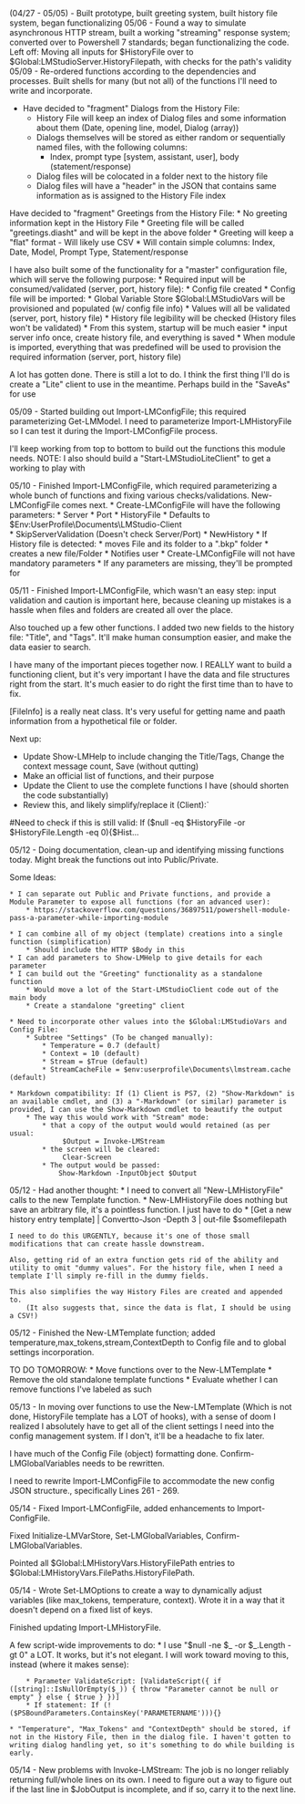 (04/27 - 05/05) - Built prototype, built greeting system, built history file system, began functionalizing
05/06 - Found a way to simulate asynchronous HTTP stream, built a working "streaming" response system; converted over to Powershell 7 standards; began functionalizing the code.
Left off: Moving all inputs for $HistoryFile over to $Global:LMStudioServer.HistoryFilepath, with checks for the path's validity
05/09 - Re-ordered functions according to the dependencies and processes. Built shells for many (but not all) of the functions I'll need to write and incorporate.

* Have decided to "fragment" Dialogs from the History File: 
    * History File will keep an index of Dialog files and some information about them (Date, opening line, model, Dialog (array))
    * Dialogs themselves will be stored as either random or sequentially named files, with the following columns:
        * Index, prompt type [system, assistant, user], body (statement/response)
    * Dialog files will be colocated in a folder next to the history file
    * Dialog files will have a "header" in the JSON that contains same information as is assigned to the History File index

Have decided to "fragment" Greetings from the History File:
    * No greeting information kept in the History File
    * Greeting file will be called "greetings.diasht" and will be kept in the above folder
    * Greeting will keep a "flat" format - Will likely use CSV
        * Will contain simple columns: Index, Date, Model, Prompt Type, Statement/response

I have also built some of the functionality for a "master" configuration file, which will serve the following purpose:
    * Required input will be consumed/validated (server, port, history file):
        * Config file created
    * Config file will be imported:
        * Global Variable Store $Global:LMStudioVars will be provisioned and populated (w/ config file info)
        * Values will all be validated (server, port, history file)
        * History file legibility will be checked (History files won't be validated)
    * From this system, startup will be much easier
        * input server info once, create history file, and everything is saved
        * When module is imported, everything that was predefined will be used to provision the required information (server, port, history file)

A lot has gotten done. There is still a lot to do. I think the first thing I'll do is create a "Lite" client to use in the meantime. Perhaps build in the "SaveAs" for use

05/09 - Started building out Import-LMConfigFile; this required parameterizing Get-LMModel. I need to parameterize Import-LMHistoryFile so I can test it during the Import-LMConfigFile process.

I'll keep working from top to bottom to build out the functions this module needs. NOTE: I also should build a "Start-LMStudioLiteClient" to get a working to play with

05/10 - Finished Import-LMConfigFile, which required parameterizing a whole bunch of functions and fixing various checks/validations. New-LMConfigFile comes next.
    * Create-LMConfigFile will have the following parameters:
        * Server
        * Port
        * HistoryFile
            * Defaults to $Env:UserProfile\Documents\LMStudio-Client\
        * SkipServerValidation (Doesn't check Server/Port)
        * NewHistory 
            * If History file is detected:
                * moves File and its folder to a ".bkp" folder
                * creates a new file/Folder
                * Notifies user
    * Create-LMConfigFile will not have mandatory parameters
        * If any parameters are missing, they'll be prompted for

05/11 - Finished Import-LMConfigFile, which wasn't an easy step: input validation and caution is important here, because cleaning up mistakes is a hassle when files and folders are created all over the place.

Also touched up a few other functions. I added two new fields to the history file: "Title", and "Tags". It'll make human consumption easier, and make the data easier to search.

I have many of the important pieces together now. I REALLY want to build a functioning client, but it's very important I have the data and file structures right from the start. It's much easier to do right the first time than to have to fix.

[FileInfo] is a really neat class. It's very useful for getting name and paath information from a hypothetical file or folder.

Next up:

* Update Show-LMHelp to include changing the Title/Tags, Change the context message count, Save (without qutting)
* Make an official list of functions, and their purpose
* Update the Client to use the complete functions I have (should shorten the code substantially)
* Review this, and likely simplify/replace it (Client):`

#Need to check if this is still valid:
        If ($null -eq $HistoryFile -or $HistoryFile.Length -eq 0){$Hist...

05/12 - Doing documentation, clean-up and identifying missing functions today. Might break the functions out into Public/Private.

Some Ideas:

    * I can separate out Public and Private functions, and provide a Module Parameter to expose all functions (for an advanced user):
        * https://stackoverflow.com/questions/36897511/powershell-module-pass-a-parameter-while-importing-module

    * I can combine all of my object (template) creations into a single function (simplification)
        * Should include the HTTP $Body in this
    * I can add parameters to Show-LMHelp to give details for each parameter
    * I can build out the "Greeting" functionality as a standalone function
        * Would move a lot of the Start-LMStudioClient code out of the main body
        * Create a standalone "greeting" client
    
    * Need to incorporate other values into the $Global:LMStudioVars and Config File:
        * Subtree "Settings" (To be changed manually):
            * Temperature = 0.7 (default)
            * Context = 10 (default)
            * Stream = $True (default)
            * StreamCacheFile = $env:userprofile\Documents\lmstream.cache (default)

    * Markdown compatibility: If (1) Client is PS7, (2) "Show-Markdown" is an available cmdlet, and (3) a "-Markdown" (or similar) parameter is provided, I can use the Show-Markdown cmdlet to beautify the output
        * The way this would work with "Stream" mode:
            * that a copy of the output would would retained (as per usual:
                 $Output = Invoke-LMStream
            * the screen will be cleared:
                 Clear-Screen
            * The output would be passed:
                Show-Markdown -InputObject $Output

05/12 - Had another thought:
    * I need to convert all "New-LMHistoryFile" calls to the new Template function. 
    * New-LMHistoryFile does nothing but save an arbitrary file, it's a pointless function. I just have to do 
        * [Get a new history entry template] | Convertto-Json -Depth 3 | out-file $somefilepath
    
    I need to do this URGENTLY, because it's one of those small modifications that can create hassle downstream.

    Also, getting rid of an extra function gets rid of the ability and utility to omit "dummy values". For the history file, when I need a template I'll simply re-fill in the dummy fields.

    This also simplifies the way History Files are created and appended to.
        (It also suggests that, since the data is flat, I should be using a CSV!)

05/12 - Finished the New-LMTemplate function; added temperature,max_tokens,stream,ContextDepth to Config file and to global settings incorporation.

TO DO TOMORROW:
    * Move functions over to the New-LMTemplate
    * Remove the old standalone template functions
    * Evaluate whether I can remove functions I've labeled as such
    
05/13 - In moving over functions to use the New-LMTemplate (Which is not done, HistoryFile template has a LOT of hooks), with a sense of doom I realized I absolutely have to get all of the client settings I need into the config management system. If I don't, it'll be a headache to fix later.

I have much of the Config File (object) formatting done. Confirm-LMGlobalVariables needs to be rewritten.

I need to rewrite Import-LMConfigFile to accommodate the new config JSON structure., specifically Lines 261 - 269.

05/14 - Fixed Import-LMConfigFile, added enhancements to Import-ConfigFile.

Fixed Initialize-LMVarStore, Set-LMGlobalVariables, Confirm-LMGlobalVariables.

Pointed all $Global:LMHistoryVars.HistoryFilePath entries to $Global:LMHistoryVars.FilePaths.HistoryFilePath.

05/14 - Wrote Set-LMOptions to create a way to dynamically adjust variables (like max_tokens, temperature, context). Wrote it in a way that it doesn't depend on a fixed list of keys.

Finished updating Import-LMHistoryFile.

A few script-wide improvements to do:
    * I use "$null -ne $_ -or $_.Length -gt 0" a LOT. It works, but it's not elegant. I will work toward moving to this, instead (where it makes sense):
    
        * Parameter ValidateScript: [ValidateScript({ if ([string]::IsNullOrEmpty($_)) { throw "Parameter cannot be null or empty" } else { $true } })]
        * If statement: If (!($PSBoundParameters.ContainsKey('PARAMETERNAME'))){}

    * "Temperature", "Max_Tokens" and "ContextDepth" should be stored, if not in the History File, then in the dialog file. I haven't gotten to writing dialog handling yet, so it's something to do while building is early.

05/14 - New problems with Invoke-LMStream: The job is no longer reliably returning full/whole lines on its own. I need to figure out a way to figure out if the last line in $JobOutput is incomplete, and if so, carry it to the next line.